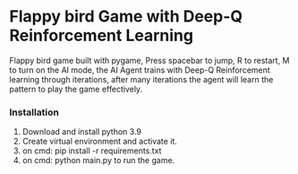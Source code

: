 # Flappy bird Game with Deep-Q Reinforcement Learning

Flappy bird game built with pygame, Press spacebar to jump, R to restart, M to turn on the AI mode, the AI Agent trains with Deep-Q Reinforcement learning through iterations, after many iterations the agent will learn the pattern to play the game effectively. 

### Installation

1) Download and install python 3.9
2) Create virtual environment and activate it.
3) on cmd: pip install -r requirements.txt
4) on cmd: python main.py to run the game.

